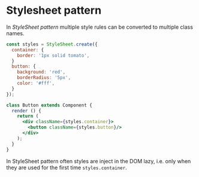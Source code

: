# Stylesheet pattern

In *StyleSheet pattern* multiple style rules can be converted to multiple class names.

```jsx
const styles = StyleSheet.create({
  container: {
    border: '1px solid tomato',
  }
  button: {
    background: 'red',
    borderRadius: '5px',
    color: '#fff',
  }
});

class Button extends Component {
  render () {
    return (
      <div className={styles.container}>
        <button className={styles.button}/>
      </div>
    );
  }
}
```

In StyleSheet pattern often styles are inject in the DOM lazy, i.e. only when they are used for the first time `styles.container`.
